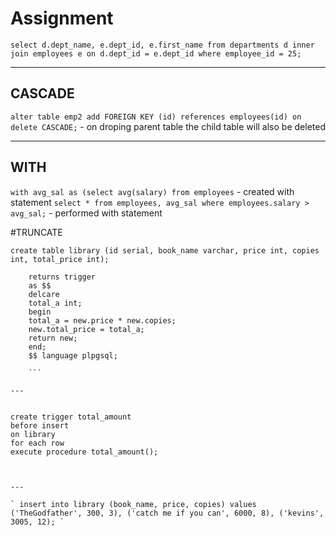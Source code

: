 # Assignment

` select d.dept_name, e.dept_id, e.first_name from departments d inner join employees e on d.dept_id = e.dept_id where employee_id = 25; `


---


## CASCADE

` alter table emp2 add FOREIGN KEY (id) references employees(id) on delete CASCADE; ` - on droping parent table the child table will also be deleted 


---




## WITH 

` with avg_sal as (select avg(salary) from employees ` - created with statement
` select * from employees, avg_sal where employees.salary > avg_sal; ` - performed with statement


#TRUNCATE

` create table library (id serial, book_name varchar, price int, copies int, total_price int); `



``` create function total_amount()
	returns trigger
	as $$
	delcare 
	total_a int;
	begin
	total_a = new.price * new.copies;
	new.total_price = total_a;
	return new;
	end;
	$$ language plpgsql;
	
	```
	
---
	
``` 
	create trigger total_amount
	before insert 
	on library
	for each row
	execute procedure total_amount();
	
	
 ```
	
	
---

` insert into library (book_name, price, copies) values ('TheGodfather', 300, 3), ('catch me if you can', 6000, 8), ('kevins', 3005, 12); `






